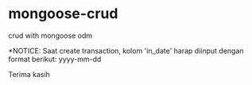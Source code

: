 # mongoose-crud
crud with mongoose odm

*NOTICE: Saat create transaction, kolom 'in_date' harap diinput dengan format berikut: yyyy-mm-dd

Terima kasih

